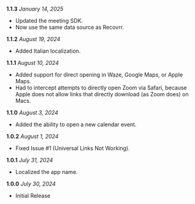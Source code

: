 **1.1.3** *January 14, 2025*

- Updated the meeting SDK.
- Now use the same data source as Recovrr.

**1.1.2** *August 19, 2024*

- Added Italian localization.

**1.1.1** *August 10, 2024*

- Added support for direct opening in Waze, Google Maps, or Apple Maps.
- Had to intercept attempts to directly open Zoom via Safari, because Apple does not allow links that directly download (as Zoom does) on Macs.
 
**1.1.0** *August 3, 2024*
 
- Added the ability to open a new calendar event.

**1.0.2** *August 1, 2024*
 
- Fixed Issue #1 (Universal Links Not Working).

**1.0.1** *July 31, 2024*

- Localized the app name.

**1.0.0** *July 30, 2024*

- Initial Release
